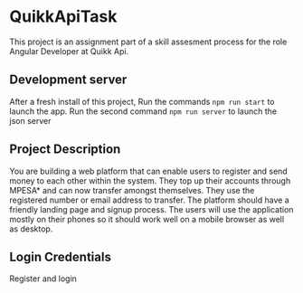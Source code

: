 # QuikkApiTask

This project is an assignment part of a skill assesment process for the role Angular Developer at Quikk Api.

## Development server

After a fresh install of this project, Run the commands `npm run start` to launch the app. Run the second command `npm run server` to launch the json server  

## Project Description
You are building a web platform that can enable users to register and send money to each other within the system. They top up their accounts through  MPESA* and can now transfer amongst themselves. They use the registered number or email address to transfer.  The platform should have a friendly landing page and signup process. The users will use the application mostly on their phones so it should work well on a mobile browser as well as desktop.

## Login Credentials
Register and login

